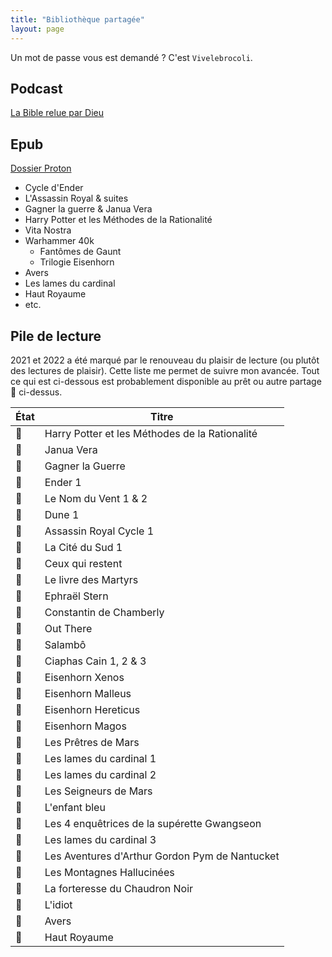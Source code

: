 ```yaml
---
title: "Bibliothèque partagée"
layout: page
---
```


Un mot de passe vous est demandé ? C'est `Vivelebrocoli`.

## Podcast

[La Bible relue par Dieu](https://drive.proton.me/urls/KPQH3SF69W#t6MjcUxgsenh)

## Epub

[Dossier Proton](https://drive.proton.me/urls/HVD02GVTVR#RN1gy6yDMbaQ)

- Cycle d'Ender
- L'Assassin Royal & suites
- Gagner la guerre & Janua Vera
- Harry Potter et les Méthodes de la Rationalité
- Vita Nostra
- Warhammer 40k
  - Fantômes de Gaunt
  - Trilogie Eisenhorn
- Avers
- Les lames du cardinal
- Haut Royaume
- etc.

## Pile de lecture
2021 et 2022 a été marqué par le renouveau du plaisir de lecture (ou plutôt des lectures de plaisir). Cette liste me permet de suivre mon avancée. Tout ce qui est ci-dessous est probablement disponible au prêt ou autre partage 🏴 ci-dessus.

État | Titre
---|---
📗 | Harry Potter et les Méthodes de la Rationalité
📗 | Janua Vera
📗 | Gagner la Guerre
📗 | Ender 1
📗 | Le Nom du Vent 1 & 2
📗 | Dune 1
📗 | Assassin Royal Cycle 1
📗 | La Cité du Sud 1
📗 | Ceux qui restent
📗 | Le livre des Martyrs
📗 | Ephraël Stern
📗 | Constantin de Chamberly
📗 | Out There
📗 | Salambô
📗 | Ciaphas Cain 1, 2 & 3
📗 | Eisenhorn Xenos
📗 | Eisenhorn Malleus
📗 | Eisenhorn Hereticus
📗 | Eisenhorn Magos
📗 | Les Prêtres de Mars
📗 | Les lames du cardinal 1
📖 | Les lames du cardinal 2
📖 | Les Seigneurs de Mars
📖 | L'enfant bleu
📕 | Les 4 enquêtrices de la supérette Gwangseon
📕 | Les lames du cardinal 3
📕 | Les Aventures d'Arthur Gordon Pym de Nantucket
📕 | Les Montagnes Hallucinées
📕 | La forteresse du Chaudron Noir
📕 | L'idiot
📕 | Avers
📕 | Haut Royaume


